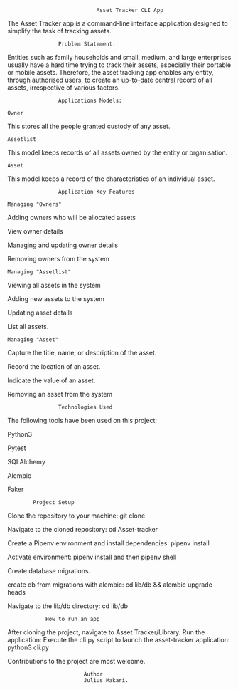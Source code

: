                                 Asset Tracker CLI App

The Asset Tracker app is a command-line interface application designed to simplify the task of tracking assets.



                    Problem Statement:

Entities such as family households and small, medium, and large enterprises usually have a hard time trying to track their assets, especially their portable or mobile assets. Therefore, the asset tracking app enables any entity, through authorised users, to create an up-to-date central record of all assets, irrespective of various factors.



                    Applications Models:

    Owner
This stores all the people granted custody of any asset.

    Assetlist
This model keeps records of all assets owned by the entity or organisation.

    Asset
This model keeps a record of the characteristics of an individual asset.



                    Application Key Features

    Managing "Owners"

Adding owners who will be allocated assets

View owner details

Managing and updating owner details

Removing owners from the system


    Managing "Assetlist"

Viewing all assets in the system

Adding new assets to the system

Updating asset details

List all assets.


    Managing "Asset"

Capture the title, name, or description of the asset.

Record the location of an asset.

Indicate the value of an asset.

Removing an asset from the system



                    Technologies Used

The following tools have been used on this project:

Python3

Pytest

SQLAlchemy

Alembic

Faker



            Project Setup

Clone the repository to your machine: git clone <repository-url>

Navigate to the cloned repository: cd Asset-tracker

Create a Pipenv environment and install dependencies: pipenv install

Activate environment: pipenv install and then pipenv shell

Create database migrations.

create db from migrations with alembic: cd lib/db && alembic upgrade heads

Navigate to the lib/db directory: cd lib/db



                How to run an app
After cloning the project, navigate to Asset Tracker/Library.
Run the application: Execute the cli.py script to launch the asset-tracker application: python3 cli.py



Contributions to the project are most welcome.



                            Author
                            Julius Makari.

